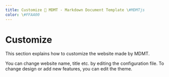 ```yaml
---
title: Customize 💊 MDMT - Markdown Document Template \#MDMTjs
color: \#FFAA00
---
```

# Customize

This section explains how to customize the website made by MDMT.

You can change website name, title etc. by editing the configuration file.
To change design or add new features, you can edit the theme.
